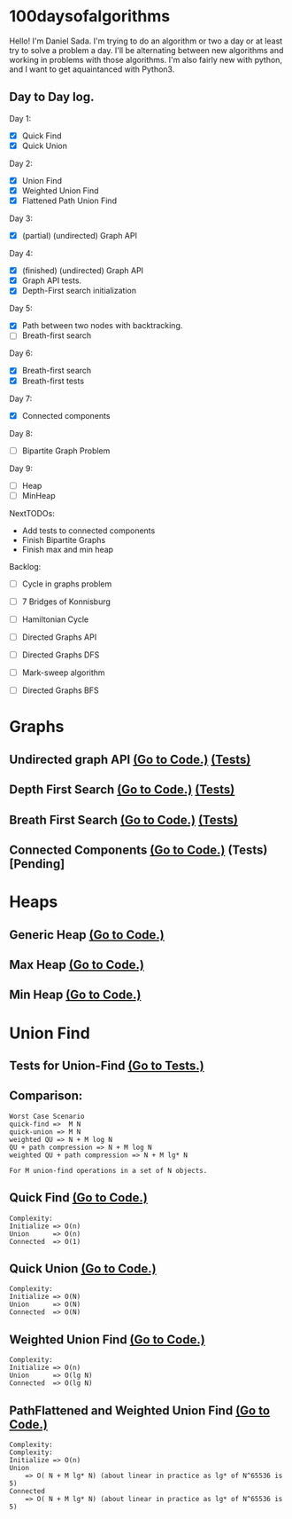 # 100daysofalgorithms

Hello! I'm Daniel Sada. I'm trying to do an algorithm or two a day or at least try to solve a problem a day. I'll be alternating between new algorithms and working in problems with those algorithms. I'm also fairly new with python, and I want to get aquaintanced with Python3.

## Day to Day log.

Day 1:
- [x] Quick Find
- [x] Quick Union

Day 2:
- [x] Union Find
- [x] Weighted Union Find
- [x] Flattened Path Union Find

Day 3:
- [x] (partial) (undirected) Graph API

Day 4:
- [x] (finished) (undirected) Graph API
- [x] Graph API tests.
- [x] Depth-First search initialization

Day 5: 
- [x] Path between two nodes with backtracking.
- [ ] Breath-first search

Day 6:
- [x] Breath-first search
- [x] Breath-first tests

Day 7:
- [x] Connected components

Day 8:
- [ ] Bipartite Graph Problem
  
Day 9:
- [ ] Heap
- [ ] MinHeap

NextTODOs:
- Add tests to connected components
- Finish Bipartite Graphs
- Finish max and min heap

Backlog:
- [ ] Cycle in graphs problem
- [ ] 7 Bridges of Konnisburg
- [ ] Hamiltonian Cycle
- [ ] Directed Graphs API
- [ ] Directed Graphs DFS
- [ ] Mark-sweep algorithm
- [ ] Directed Graphs BFS



# Graphs
## Undirected graph API [(Go to Code.)](algorithms/ugraph/ugraph.py) [(Tests)](algorithms/ugraph/ugraphtest.py)
## Depth First Search [(Go to Code.)](algorithms/dfs/dfs.py) [(Tests)](algorithms/dfs/dfstest.py)
## Breath First Search [(Go to Code.)](algorithms/bfs/bfs.py) [(Tests)](algorithms/bfs/bfstest.py)
## Connected Components [(Go to Code.)](algorithms/connected_components/connected_components.py) (Tests) [Pending]


# Heaps

## Generic Heap [(Go to Code.)](algorithms/heaps/heap.py) 
## Max Heap [(Go to Code.)](algorithms/heaps/maxheap.py) 
## Min Heap [(Go to Code.)](algorithms/heaps/minheap.py) 


# Union Find
## Tests for Union-Find [(Go to Tests.)](algorithms/union-find/unionfindtests.py)

## Comparison: 
```
Worst Case Scenario
quick-find =>  M N
quick-union => M N
weighted QU => N + M log N
QU + path compression => N + M log N
weighted QU + path compression => N + M lg* N

For M union-find operations in a set of N objects.
```


## Quick Find [(Go to Code.)](algorithms/union-find/quickfind.py)

```
Complexity:
Initialize => O(n)
Union      => O(n)
Connected  => O(1)
```

## Quick Union [(Go to Code.)](algorithms/union-find/quickunion.py)

```
Complexity:
Initialize => O(N)
Union      => O(N)
Connected  => O(N)
```

## Weighted Union Find [(Go to Code.)](algorithms/union-find/weightedunionfind.py)

```
Complexity:
Initialize => O(n)
Union      => O(lg N)
Connected  => O(lg N)
```

## PathFlattened and Weighted Union Find [(Go to Code.)](algorithms/union-find/pathflattenedunionfind.py)

```
Complexity:
Complexity:
Initialize => O(n)
Union      
    => O( N + M lg* N) (about linear in practice as lg* of N^65536 is 5)
Connected  
    => O( N + M lg* N) (about linear in practice as lg* of N^65536 is 5)
```

